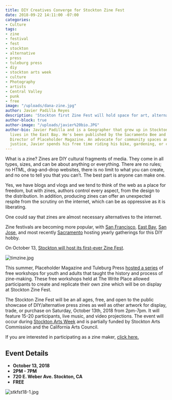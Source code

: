 ```yaml
---
title: DIY Creatives Converge for Stockton Zine Fest
date: 2018-09-22 14:11:00 -07:00
categories:
- Culture
tags:
- zine
- festival
- fest
- stockton
- alternative
- press
- tuleburg press
- diy
- stockton arts week
- culture
- Photography
- artists
- Central Valley
- punk
- free
image: "/uploads/dana-zine.jpg"
author: Javier Padilla Reyes
description: 'Stockton first Zine Fest will hold space for art, alternative DIY literature. '
author-block: true
author-image: "/uploads/javier%20bio.JPG"
author-bio: Javier Padilla and is a Geographer that grew up in Stockton, CA and currently
  lives in the East Bay. He's been published by the Sacramento Bee and is the Executive
  Director of Placeholder Magazine. An advocate for community spaces and environmental
  justice, Javier spends his free time riding his bike, gardening, or climbing.
---
```


What is a zine? Zines are DIY cultural fragments of media. They come in all types, sizes, and can be about anything or everything. There are no rules; no HTML, drag-and-drop websites, there is no limit to what you can create, and no one to tell you that you can’t. The best part is anyone can make one.   

Yes, we have blogs and vlogs and we tend to think of the web as a place for freedom, but with zines, authors control every aspect, from the design to the distribution. In addition, producing zines can offer an unexpected respite from the scrutiny on the internet, which can be as oppressive as it is liberating.  

One could say that zines are almost necessary alternatives to the internet.   

Zine festivals are becoming more popular, with [San Francisco](www.sfzinefest.org/), [East Bay](https://www.ebabzfest.com), [San Jose](https://www.facebook.com/sbDIYzc/), and most recently [Sacramento](http://www.vergeart.com/attend/sacramento-zine-fest/) hosting yearly gatherings for this DIY hobby.  
     
On October 13, [Stockton will host its first-ever Zine Fest](https://www.facebook.com/events/306836576771517/).   

![timzine.jpg](/uploads/timzine.jpg)   
  
This summer, Placeholder Magazine and Tuleburg Press [hosted a series](https://www.facebook.com/events/478056055970112/) of free workshops for youth and adults that taught the history and process of zine-making. These free workshops held at The Write Place allowed participants to create and replicate their own zine which will be on display at Stockton Zine Fest.  

The Stockton Zine Fest will be an all ages, free, and open to the public showcase of DIY/alternative press zines as well as other artwork for display, trade, or purchase on Saturday, October 13th, 2018 from 2pm-7pm. It will feature 15-20 participants, live music, and video projections. The event will occur during [Stockton Arts Week](https://www.visitstockton.org/events/stockton-arts-week-stockton-zine-fest/) and is partially funded by Stockton Arts Commission and the California Arts Council.   

If you are interested in participating as a zine maker, [click here.](https://www.eventbrite.com/e/stockton-zine-fest-2018-tickets-49965879290)  
  

## Event Details
* **October 13, 2018**
* **2PM - 7PM**
* **720 E. Weber Ave. Stockton, CA**
* **FREE**

![stkfst18-1.jpg](/uploads/stkfst18-1.jpg)